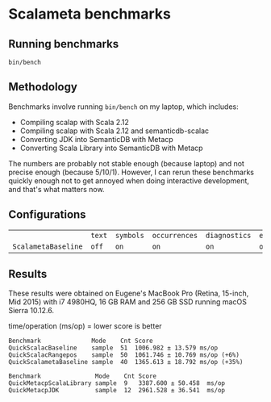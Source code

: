# Scalameta benchmarks

## Running benchmarks

```
bin/bench
```

## Methodology

Benchmarks involve running `bin/bench` on my laptop, which includes:
  * Compiling scalap with Scala 2.12
  * Compiling scalap with Scala 2.12 and semanticdb-scalac
  * Converting JDK into SemanticDB with Metacp
  * Converting Scala Library into SemanticDB with Metacp

The numbers are probably not stable enough (because laptop)
and not precise enough (because 5/10/1). However, I can rerun these benchmarks
quickly enough not to get annoyed when doing interactive development,
and that's what matters now.

## Configurations

<table>
  <th>
    <td><code>text</code></td>
    <td><code>symbols</code></td>
    <td><code>occurrences</code></td>
    <td><code>diagnostics</code></td>
    <td><code>experimental:synthetics</code></td>
  </th>
  <tr>
    <td><code>ScalametaBaseline</code></td>
    <td><code>off</code></td>
    <td><code>on</code></td>
    <td><code>on</code></td>
    <td><code>on</code></td>
    <td><code>off</code></td>
  </tr>
</table>

## Results

These results were obtained on Eugene's MacBook Pro (Retina, 15-inch, Mid 2015)
with i7 4980HQ, 16 GB RAM and 256 GB SSD running macOS Sierra 10.12.6.

time/operation (ms/op) = lower score is better

```
Benchmark              Mode    Cnt Score
QuickScalacBaseline    sample  51  1006.982 ± 13.579 ms/op
QuickScalacRangepos    sample  50  1061.746 ± 10.769 ms/op (+6%)
QuickScalametaBaseline sample  40  1365.613 ± 18.792 ms/op (+35%)

Benchmark               Mode    Cnt Score
QuickMetacpScalaLibrary sample  9   3387.600 ± 50.458  ms/op
QuickMetacpJDK          sample  12  2961.528 ± 36.541  ms/op
```
